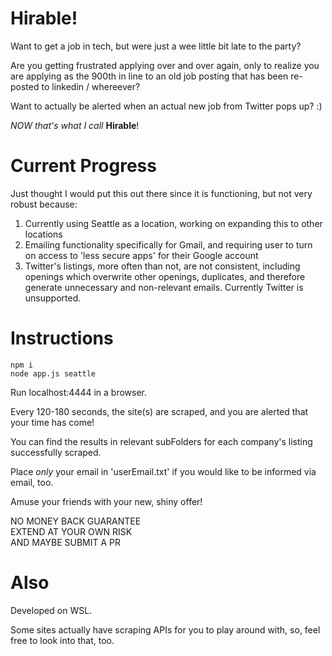 # Hirable!

Want to get a job in tech, but were just a wee little bit late to the party?

Are you getting frustrated applying over and over again, only
to realize you are applying as the 900th in line to an old
job posting that has been re-posted to linkedin / whereever?

Want to actually be alerted when an actual new job from Twitter
pops up? :)

*NOW that's what I call* **Hirable**!

# Current Progress

Just thought I would put this out there since it is functioning, 
but not very robust because:

1. Currently using Seattle as a location, working on expanding this to other locations
2. Emailing functionality specifically for Gmail, and requiring user to turn on access to 'less secure apps' for their Google account
3. Twitter's listings, more often than not, are not consistent, including openings which overwrite other openings, duplicates, and therefore generate
unnecessary and non-relevant emails. Currently Twitter is unsupported.

# Instructions
```
npm i
node app.js seattle
```

Run localhost:4444 in a browser. 

Every 120-180 seconds, the site(s) are scraped, and you are alerted
that your time has come! 

You can find the results in relevant subFolders for each company's 
listing successfully scraped. 

Place *only* your email in 'userEmail.txt' if you would like to be informed
via email, too. 

Amuse your friends with your new, shiny offer! 

NO MONEY BACK GUARANTEE  
EXTEND AT YOUR OWN RISK  
AND MAYBE SUBMIT A PR  

# Also

Developed on WSL.

Some sites actually have scraping APIs for you to play around 
with, so, feel free to look into that, too. 

